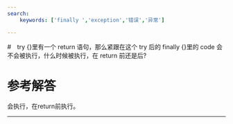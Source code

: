 ```yaml
---
search:
    keywords: ['finally ','exception','错误','异常']

---
```



#　try {}里有一个 return 语句，那么紧跟在这个 try 后的 finally {}里的 code 会不会被执行，什么时候被执行，在 return 前还是后?

# 参考解答

会执行，在return前执行。

---